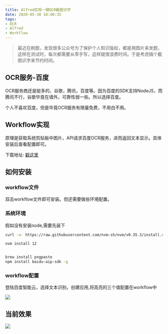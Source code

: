 ```yaml
---
title: Alfred实现一键OCR截图识字
date: 2020-05-30 10:40:35
tags:
- OCR
- Alfred
- Workflow
---
```

> 最近在刷题，发现很多公众号为了保护个人知识版权，都是用图片来发题，这样在测试时，每次都需要从零手写，这样就很浪费时间。于是考虑搞个截图识字来节约时间。


## OCR服务-百度
OCR服务商还是挺多的，谷歌，腾讯，百度等。因为百度的SDK支持NodeJS，而腾讯不行，谷歌毕竟在墙外，可靠性弱一些。所以选择百度。

个人不喜欢百度，但是毕竟OCR服务有限量免费，不用白不用。

## Workflow实现

原理是获取系统剪贴板中图片，API请求百度OCR服务，进而返回文本显示。具体安装后查看配置即可。


下载地址: [戳这里](https://github.com/alanhg/alfred-workflows/tree/master/ocr)

## 如何安装

### workflow文件
双击workflow文件即可安装。但还需要做些环境配置。


### 系统环境

假如没有安装node,需要先装下

```bash
curl -o- https://raw.githubusercontent.com/nvm-sh/nvm/v0.35.3/install.sh | bash

nvm install 12

```

```bash

brew install pngpaste
npm install baidu-aip-sdk -g

```
### workflow配置

登陆百度智能云，选择文本识别，创建应用,将高亮的三个值配置在workflow中


![](http://static.1991421.cn/2020/2020-05-30-105526.jpeg)


## 当前效果

![](http://static.1991421.cn/2020/2020-05-30-104926.gif)


